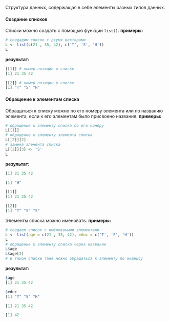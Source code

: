 Структура данных, содержащая в себе элементы разных типов данных.
#### Создание списков
Списки можно создать с помощью функции `list()`.
**примеры:**
```R
# создадим список с двумя векторами
L <- list(с(21 , 35, 42), c('T', 'S', 'H'))
L
```
**результат:**
```R
[[1]] # номер позиции в списке
[1] 21 35 42

[[2]] # номер позиции в списке
[1] "T" "S" "H"
```
#### Обращение к элементам списка
Обращаться к списку можно по его номеру элемента или по названию элемента, если к его элементам было присвоено названия.
**примеры:**
```R
# обращение к элементу списка по его номеру
L[[1]]
# обращение к элементу элемента списка
L[[2]][2]
# замена элемента списка
L[[2]][3] <- 'S'
L
```
**результат:**
```R
[1] 21 35 42

[1] "H"

[[1]]
[1] 21 35 42

[[2]]
[1] "T" "S" "S"
```
Элементы списка можно именовать.
**примеры:**
```R
# создаем список с именоваными элементами
L <- list(age = c(21 , 35, 42), educ = c('T', 'S', 'H'))
L
# обращение к элементу списка через название
L$age
L$age[3]
# в таком списке таже можно обращаться к элементу по индексу
```
**результат:**
```R
$age
[1] 21 35 42

$educ
[1] "T" "S" "H"

[1] 21 35 42

[1] 42
```